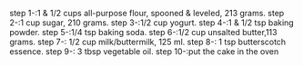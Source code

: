 step 1-:1 & 1/2 cups all-purpose flour, spooned & leveled, 213 grams.
step 2-:1 cup sugar, 210 grams.
step 3-:1/2 cup yogurt.
step 4-:1 & 1/2 tsp baking powder.
step 5-:1/4 tsp baking soda.
step 6-:1/2 cup unsalted butter,113 grams.
step 7-: 1/2 cup milk/buttermilk, 125 ml.
step 8-: 1 tsp butterscotch essence.
step 9-:  3 tbsp vegetable oil.
step 10-:put the cake in the oven    